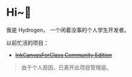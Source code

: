 <!--## Hi there 👋-->
<!--
~~**我们的README正在进行《伟大的重构》，新readme COMING S∞N！（确信）**~~（我：重构你*啊，还没开始就出事了）
-->

# Hi~👋
我是 Hydrogen， 一个闲着没事的个人学生开发者。

<!--
个人爱好：
- 捣鼓希沃 （@Seewo 你别看啊）
- 写代码
-->

以前忙活的项目：
- ~~[InkCanvasForClass Community Edition](https://github.com/CJKmkp/ICC-CE)~~
> 由于个人原因，已离开此项目管理层。

<!--
**Hydro11451/Hydro11451** is a ✨ _special_ ✨ repository because its `README.md` (this file) appears on your GitHub profile.

Here are some ideas to get you started:

- 🔭 I’m currently working on ...
- 🌱 I’m currently learning ...
- 👯 I’m looking to collaborate on ...
- 🤔 I’m looking for help with ...
- 💬 Ask me about ...
- 📫 How to reach me: ...
- 😄 Pronouns: ...
- ⚡ Fun fact: ...
-->
